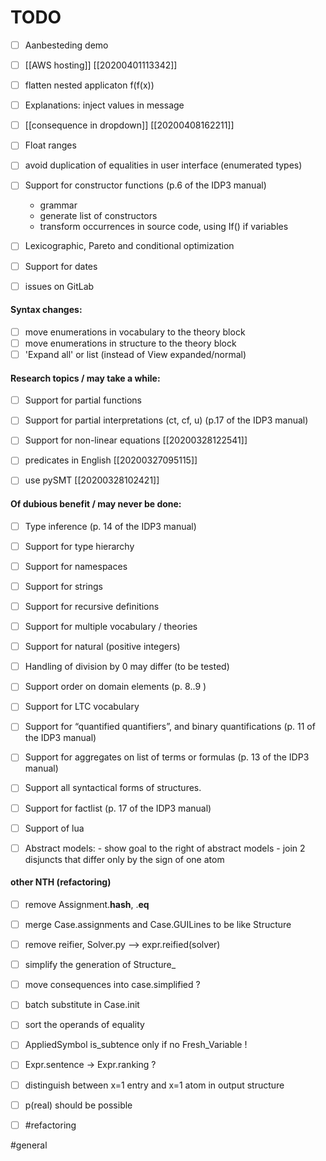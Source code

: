 TODO
=
- [ ] Aanbesteding demo
- [ ] [[AWS hosting]] [[20200401113342]] 

- [ ] flatten nested applicaton f(f(x))
- [ ] Explanations: inject values in message
- [ ] [[consequence in dropdown]] [[20200408162211]] 
- [ ] Float ranges
- [ ] avoid duplication of equalities in user interface (enumerated types)

- [ ] Support for constructor functions (p.6 of the IDP3 manual)
    - grammar
    - generate list of constructors
    - transform occurrences in source code, using If() if variables
- [ ] Lexicographic, Pareto and conditional optimization
- [ ] Support for dates
- [ ] issues on GitLab

#### Syntax changes:
- [ ] move enumerations in vocabulary to the theory block
- [ ] move enumerations in structure to the theory block
- [ ] 'Expand all' or list (instead of View expanded/normal)

#### Research topics / may take a while:
- [ ] Support for partial functions
- [ ] Support for partial interpretations (ct, cf, u) (p.17 of the IDP3 manual)
- [ ] Support for non-linear equations [[20200328122541]]
- [ ] predicates in English [[20200327095115]] 
- [ ] use pySMT [[20200328102421]] 


#### Of dubious benefit / may never be done:
- [ ] Type inference (p. 14 of the IDP3 manual)
- [ ] Support for type hierarchy
- [ ] Support for namespaces
- [ ] Support for strings
- [ ] Support for recursive definitions
- [ ] Support for multiple vocabulary / theories
- [ ] Support for natural (positive integers)
- [ ] Handling of division by 0 may differ (to be tested)
- [ ] Support order on domain elements (p. 8..9 )
- [ ] Support for LTC vocabulary
- [ ] Support for “quantified quantifiers”, and binary quantifications (p. 11 of the IDP3 manual)
- [ ] Support for aggregates on list of terms or formulas (p. 13 of the IDP3 manual)
- [ ] Support all syntactical forms of structures.
- [ ] Support for factlist (p. 17 of the IDP3 manual)
- [ ] Support of lua
- [ ] Abstract models:
        - show goal to the right of abstract models
        - join 2 disjuncts that differ only by the sign of one atom


#### other NTH (refactoring)
- [ ] remove Assignment.__hash__, .__eq__
- [ ] merge Case.assignments and Case.GUILines to be like Structure
- [ ] remove reifier, Solver.py --> expr.reified(solver)
- [ ] simplify the generation of Structure_

- [ ] move consequences into case.simplified ?
- [ ] batch substitute in Case.init
- [ ] sort the operands of equality
- [ ] AppliedSymbol is_subtence only if no Fresh_Variable !
- [ ] Expr.sentence -> Expr.ranking ?
- [ ] distinguish between x=1 entry and x=1 atom in output structure
- [ ] p(real) should be possible
- [ ] #refactoring

#general